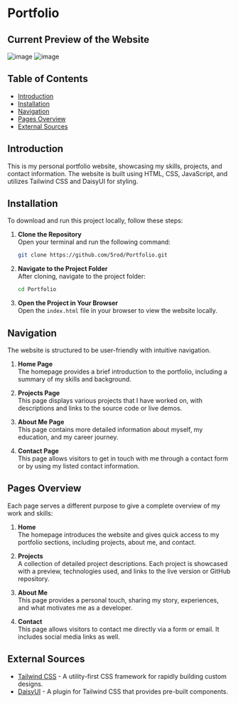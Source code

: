 # Portfolio

## Current Preview of the Website
![image](https://github.com/user-attachments/assets/45e644f0-1a6a-45ca-991d-a12d65ad906c)
![image](https://github.com/user-attachments/assets/3a255171-8235-47db-acfa-ae49bd00dec5)



## Table of Contents
- [Introduction](#introduction)
- [Installation](#installation)
- [Navigation](#navigation)
- [Pages Overview](#pages-overview)
- [External Sources](#external-sources)

## Introduction
This is my personal portfolio website, showcasing my skills, projects, and contact information. The website is built using HTML, CSS, JavaScript, and utilizes Tailwind CSS and DaisyUI for styling.

## Installation
To download and run this project locally, follow these steps:

1. **Clone the Repository**  
   Open your terminal and run the following command:
   ```bash
   git clone https://github.com/5rod/Portfolio.git
   ```

2. **Navigate to the Project Folder**  
   After cloning, navigate to the project folder:
   ```bash
   cd Portfolio
   ```

3. **Open the Project in Your Browser**  
   Open the `index.html` file in your browser to view the website locally.

## Navigation
The website is structured to be user-friendly with intuitive navigation.

1. **Home Page**  
   The homepage provides a brief introduction to the portfolio, including a summary of my skills and background.

2. **Projects Page**  
   This page displays various projects that I have worked on, with descriptions and links to the source code or live demos.

3. **About Me Page**  
   This page contains more detailed information about myself, my education, and my career journey.

4. **Contact Page**  
   This page allows visitors to get in touch with me through a contact form or by using my listed contact information.

## Pages Overview
Each page serves a different purpose to give a complete overview of my work and skills:

1. **Home**  
   The homepage introduces the website and gives quick access to my portfolio sections, including projects, about me, and contact.

2. **Projects**  
   A collection of detailed project descriptions. Each project is showcased with a preview, technologies used, and links to the live version or GitHub repository.

3. **About Me**  
   This page provides a personal touch, sharing my story, experiences, and what motivates me as a developer.

4. **Contact**  
   This page allows visitors to contact me directly via a form or email. It includes social media links as well.

## External Sources
- [Tailwind CSS](https://tailwindcss.com) - A utility-first CSS framework for rapidly building custom designs.
- [DaisyUI](https://daisyui.com) - A plugin for Tailwind CSS that provides pre-built components.